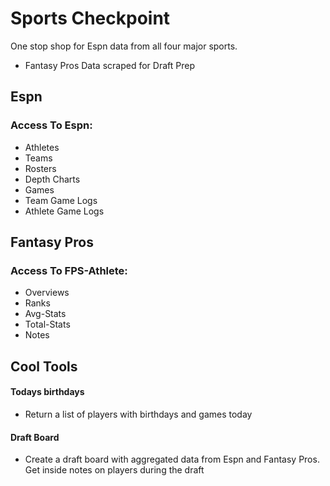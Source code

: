 # Sports Checkpoint

One stop shop for Espn data from all four major sports.

- Fantasy Pros Data scraped for Draft Prep

## Espn

### Access To Espn:

- Athletes
- Teams
- Rosters
- Depth Charts
- Games
- Team Game Logs
- Athlete Game Logs

## Fantasy Pros

### Access To FPS-Athlete:

- Overviews
- Ranks
- Avg-Stats
- Total-Stats
- Notes

## Cool Tools

#### Todays birthdays

- Return a list of players with birthdays and games today

#### Draft Board

- Create a draft board with aggregated data from Espn and Fantasy Pros. Get inside notes on players during the draft
